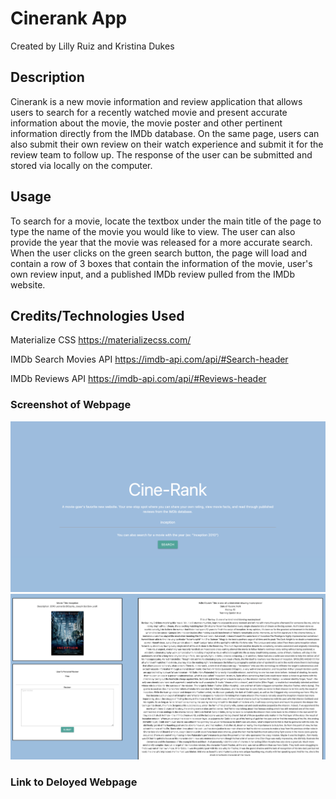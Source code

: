 # Cinerank App
Created by Lilly Ruiz and Kristina Dukes

## Description
Cinerank is a new movie information and review application that allows users to search for a recently watched movie and present accurate information about the movie, the movie poster and other pertinent information directly from the IMDb database. On the same page, users can also submit their own review on their watch experience and submit it for the review team to follow up. The response of the user can be submitted and stored via locally on the computer.  

## Usage
To search for a movie, locate the textbox under the main title of the page to type the name of the movie you would like to view. The user can also provide the year that the movie was released for a more accurate search. When the user clicks on the green search button, the page will load and contain a row of 3 boxes that contain the information of the movie, user's own review input, and a published IMDb review pulled from the IMDb website.

## Credits/Technologies Used 
Materialize CSS 
https://materializecss.com/

IMDb Search Movies API
https://imdb-api.com/api/#Search-header

IMDb Reviews API
https://imdb-api.com/api/#Reviews-header

### Screenshot of Webpage 
![alt text](images/searchpage.png)
![alt text](images/informationratings.png)

### Link to Deloyed Webpage
